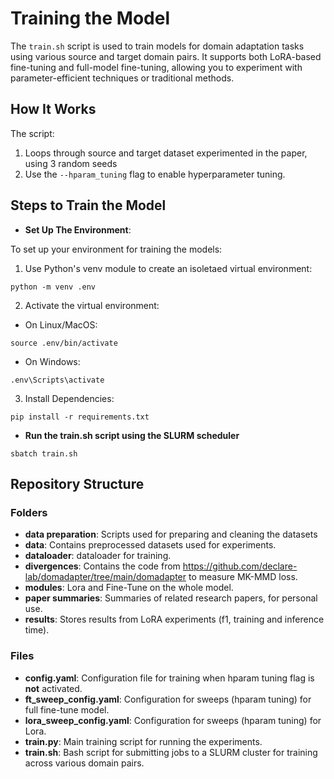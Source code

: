 # Training the Model

The `train.sh` script is used to train models for domain adaptation tasks using various source and target domain pairs. It supports both LoRA-based fine-tuning and full-model fine-tuning, allowing you to experiment with parameter-efficient techniques or traditional methods.

## How It Works

The script:
1. Loops through source and target dataset experimented in the paper, using 3 random seeds 
4. Use the `--hparam_tuning` flag to enable hyperparameter tuning.

## Steps to Train the Model

- **Set Up The Environment**:

To set up your environment for training the models:

1. Use Python's venv module to create an isoletaed virtual environment:

```
python -m venv .env
```

2. Activate the virtual environment:

- On Linux/MacOS:

```
source .env/bin/activate
```

- On Windows:

```
.env\Scripts\activate
```


3. Install Dependencies:

```
pip install -r requirements.txt
```


- **Run the train.sh script using the SLURM scheduler**

```
sbatch train.sh
```


## Repository Structure

### Folders
- **data preparation**: Scripts used for preparing and cleaning the datasets
- **data**: Contains preprocessed datasets used for experiments.
- **dataloader**: dataloader for training.
- **divergences**: Contains the code from https://github.com/declare-lab/domadapter/tree/main/domadapter to measure MK-MMD loss.
- **modules**: Lora and Fine-Tune on the whole model.
- **paper summaries**: Summaries of related research papers, for personal use.
- **results**: Stores results from LoRA experiments (f1, training and inference time).

### Files
- **config.yaml**: Configuration file for training when hparam tuning flag is **not** activated. 
- **ft_sweep_config.yaml**: Configuration for sweeps (hparam tuning) for full fine-tune model.
- **lora_sweep_config.yaml**: Configuration for sweeps (hparam tuning) for Lora.
- **train.py**: Main training script for running the experiments.
- **train.sh**: Bash script for submitting jobs to a SLURM cluster for training across various domain pairs.
